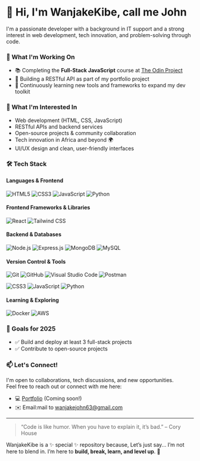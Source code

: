 # 👋 Hi, I'm WanjakeKibe, call me John

I'm a passionate developer with a background in IT support and a strong interest in web development, tech innovation, and problem-solving through code.

### 🚀 What I'm Working On
- 📚 Completing the **Full-Stack JavaScript** course at [The Odin Project](https://www.theodinproject.com/)
- 🔧 Building a RESTful API as part of my portfolio project
- 🧠 Continuously learning new tools and frameworks to expand my dev toolkit

### 🌱 What I'm Interested In
- Web development (HTML, CSS, JavaScript)
- RESTful APIs and backend services
- Open-source projects & community collaboration
- Tech innovation in Africa and beyond 🌍
- UI/UX design and clean, user-friendly interfaces

### 🛠 Tech Stack

#### **Languages & Frontend**
![HTML5](https://img.shields.io/badge/HTML5-E34F26?style=for-the-badge&logo=html5&logoColor=white)
![CSS3](https://img.shields.io/badge/CSS3-1572B6?style=for-the-badge&logo=css3&logoColor=white)
![JavaScript](https://img.shields.io/badge/JavaScript-F7DF1E?style=for-the-badge&logo=javascript&logoColor=black)
![Python](https://img.shields.io/badge/Python-3776AB?style=for-the-badge&logo=python&logoColor=white)


#### **Frontend Frameworks & Libraries**
![React](https://img.shields.io/badge/React-20232A?style=for-the-badge&logo=react&logoColor=61DAFB)
![Tailwind CSS](https://img.shields.io/badge/TailwindCSS-38B2AC?style=for-the-badge&logo=tailwind-css&logoColor=white)

#### **Backend & Databases**
![Node.js](https://img.shields.io/badge/Node.js-339933?style=for-the-badge&logo=nodedotjs&logoColor=white)
![Express.js](https://img.shields.io/badge/Express.js-000000?style=for-the-badge&logo=express&logoColor=white)
![MongoDB](https://img.shields.io/badge/MongoDB-4EA94B?style=for-the-badge&logo=mongodb&logoColor=white)
![MySQL](https://img.shields.io/badge/MySQL-4479A1?style=for-the-badge&logo=mysql&logoColor=white)

#### **Version Control & Tools**
![Git](https://img.shields.io/badge/Git-F05032?style=for-the-badge&logo=git&logoColor=white)
![GitHub](https://img.shields.io/badge/GitHub-181717?style=for-the-badge&logo=github&logoColor=white)
![Visual Studio Code](https://img.shields.io/badge/VS%20Code-007ACC?style=for-the-badge&logo=visual-studio-code&logoColor=white)
![Postman](https://img.shields.io/badge/Postman-FF6C37?style=for-the-badge&logo=postman&logoColor=white)



![CSS3](https://img.shields.io/badge/CSS3-1572B6?style=for-the-badge&logo=css3&logoColor=white)
![JavaScript](https://img.shields.io/badge/JavaScript-F7DF1E?style=for-the-badge&logo=javascript&logoColor=black)
![Python](https://img.shields.io/badge/Python-3776AB?style=for-the-badge&logo=python&logoColor=white)



#### **Learning & Exploring**
![Docker](https://img.shields.io/badge/Docker-2496ED?style=for-the-badge&logo=docker&logoColor=white)
![AWS](https://img.shields.io/badge/AWS-232F3E?style=for-the-badge&logo=amazon-aws&logoColor=white)


### 📌 Goals for 2025
- ✅ Build and deploy at least 3 full-stack projects
- ✅ Contribute to open-source projects

### 📫 Let's Connect!
I'm open to collaborations, tech discussions, and new opportunities.  
Feel free to reach out or connect with me here:
- 💻 [Portfolio](#) (Coming soon!)
- ✉️ Email:mail to wanjakejohn63@gmail.com

---

> “Code is like humor. When you have to explain it, it’s bad.” – Cory House


WanjakeKibe is a ✨ special ✨ repository because, Let’s just say... I’m not here to blend in. I’m here to **build, break, learn, and level up**. 🚀

